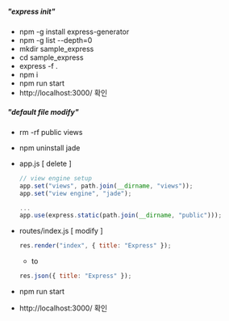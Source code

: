 ##### "express init"

- npm -g install express-generator
- npm -g list --depth=0
- mkdir sample_express
- cd sample_express
- express -f .
- npm i
- npm run start
- http://localhost:3000/ 확인

##### "default file modify"

- rm -rf public views
- npm uninstall jade
- app.js [ delete ]

  ```javascript
  // view engine setup
  app.set("views", path.join(__dirname, "views"));
  app.set("view engine", "jade");

  ...
  app.use(express.static(path.join(__dirname, "public")));
  ```

- routes/index.js [ modify ]

  ```javascript
  res.render("index", { title: "Express" });
  ```

  - to

  ```javascript
  res.json({ title: "Express" });
  ```

- npm run start
- http://localhost:3000/ 확인
